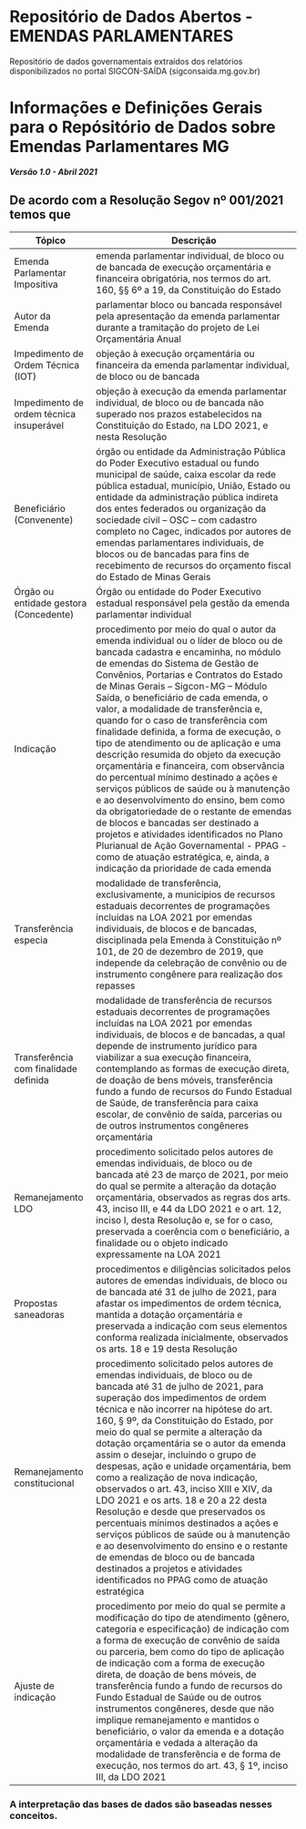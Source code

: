 # Repositório de Dados Abertos - EMENDAS PARLAMENTARES

Repositório de dados governamentais extraídos dos relatórios disponibilizados no portal SIGCON-SAÍDA (sigconsaida.mg.gov.br) 

# Informações e Definições Gerais para o Repósitório de Dados sobre Emendas Parlamentares MG

***Versão 1.0 - Abril 2021***

## De acordo com a Resolução Segov nº 001/2021 temos que

| Tópico | Descrição |
| ---- | ---- |
| Emenda Parlamentar Impositiva | emenda parlamentar individual, de bloco ou de bancada de execução orçamentária e financeira obrigatória, nos termos do art. 160, §§ 6º a 19, da Constituição do Estado |
| Autor da Emenda | parlamentar bloco ou bancada responsável pela apresentação da emenda parlamentar durante a tramitação do projeto de Lei Orçamentária Anual  |
| Impedimento de Ordem Técnica (IOT) | objeção à execução orçamentária ou financeira da emenda parlamentar individual, de bloco ou de bancada  |
| Impedimento de ordem técnica insuperável | objeção à execução da emenda parlamentar individual, de bloco ou de bancada não superado nos prazos estabelecidos na Constituição do Estado, na LDO 2021, e nesta Resolução |
| Beneficiário (Convenente)| órgão ou entidade da Administração Pública do Poder Executivo estadual ou fundo municipal de saúde, caixa escolar da rede pública estadual, município, União, Estado ou entidade da administração pública indireta dos entes federados ou organização da sociedade civil – OSC – com cadastro completo no Cagec, indicados por autores de emendas parlamentares individuais, de blocos ou de bancadas para fins de recebimento de recursos do orçamento fiscal do Estado de Minas Gerais |
| Órgão ou entidade gestora (Concedente) | Órgão ou entidade do Poder Executivo estadual responsável pela gestão da emenda parlamentar individual |
| Indicação | procedimento por meio do qual o autor da emenda individual ou o líder de bloco ou de bancada cadastra e encaminha, no módulo de emendas do Sistema de Gestão de Convênios, Portarias e Contratos do Estado de Minas Gerais – Sigcon-MG – Módulo Saída, o beneficiário de cada emenda, o valor, a modalidade de transferência e, quando for o caso de transferência com finalidade definida, a forma de execução, o tipo de atendimento ou de aplicação e uma descrição resumida do objeto da execução orçamentária e financeira, com observância do percentual mínimo destinado a ações e serviços públicos de saúde ou à manutenção e ao desenvolvimento do ensino, bem como da obrigatoriedade de o restante de emendas de blocos e bancadas ser destinado a projetos e atividades identificados no Plano Plurianual de Ação Governamental - PPAG - como de atuação estratégica, e, ainda, a indicação da prioridade de cada emenda |
| Transferência especia | modalidade de transferência, exclusivamente, a municípios de recursos estaduais decorrentes de programações incluídas na LOA 2021 por emendas individuais, de blocos e de bancadas, disciplinada pela Emenda à Constituição nº 101, de 20 de dezembro de 2019, que independe da celebração de convênio ou de instrumento congênere para realização dos repasses |
| Transferência com finalidade definida | modalidade de transferência de recursos estaduais decorrentes de programações incluídas na LOA 2021 por emendas individuais, de blocos e de bancadas, a qual depende de instrumento jurídico para viabilizar a sua execução financeira, contemplando as formas de execução direta, de doação de bens móveis, transferência fundo a fundo de recursos do Fundo Estadual de Saúde, de transferência para caixa escolar, de convênio de saída, parcerias ou de outros instrumentos congêneres orçamentária |
| Remanejamento LDO | procedimento solicitado pelos autores de emendas individuais, de bloco ou de bancada até 23 de março de 2021, por meio do qual se permite a alteração da dotação orçamentária, observados as regras dos arts. 43, inciso III, e 44 da LDO 2021 e o art. 12, inciso I, desta Resolução e, se for o caso, preservada a coerência com o beneficiário, a finalidade ou o objeto indicado expressamente na LOA 2021 |
| Propostas saneadoras | procedimentos e diligências solicitados pelos autores de emendas individuais, de bloco ou de bancada até 31 de julho de 2021, para afastar os impedimentos de ordem técnica, mantida a dotação orçamentária e preservada a indicação com seus elementos conforma realizada inicialmente, observados os arts. 18 e 19 desta Resolução |
| Remanejamento constitucional | procedimento solicitado pelos autores de emendas individuais, de bloco ou de bancada até 31 de julho de 2021, para superação dos impedimentos de ordem técnica e não incorrer na hipótese do art. 160, § 9º, da Constituição do Estado, por meio do qual se permite a alteração da dotação orçamentária se o autor da emenda assim o desejar, incluindo o grupo de despesas, ação e unidade orçamentária, bem como a realização de nova indicação, observados o art. 43, inciso XIII e XIV, da LDO 2021 e os arts. 18 e 20 a 22 desta Resolução e desde que preservados os percentuais mínimos destinados a ações e serviços públicos de saúde ou à manutenção e ao desenvolvimento do ensino e o restante de emendas de bloco ou de bancada destinados a projetos e atividades identificados no PPAG como de atuação estratégica |
| Ajuste de indicação | procedimento por meio do qual se permite a modificação do tipo de atendimento (gênero, categoria e especificação) de indicação com a forma de execução de convênio de saída ou parceria, bem como do tipo de aplicação de indicação com a forma de execução direta, de doação de bens móveis, de transferência fundo a fundo de recursos do Fundo Estadual de Saúde ou de outros instrumentos congêneres, desde que não implique remanejamento e mantidos o beneficiário, o valor da emenda e a dotação orçamentária e vedada a alteração da modalidade de transferência e de forma de execução, nos termos do art. 43, § 1º, inciso III, da LDO 2021 |

### A interpretação das bases de dados são baseadas nesses conceitos.
